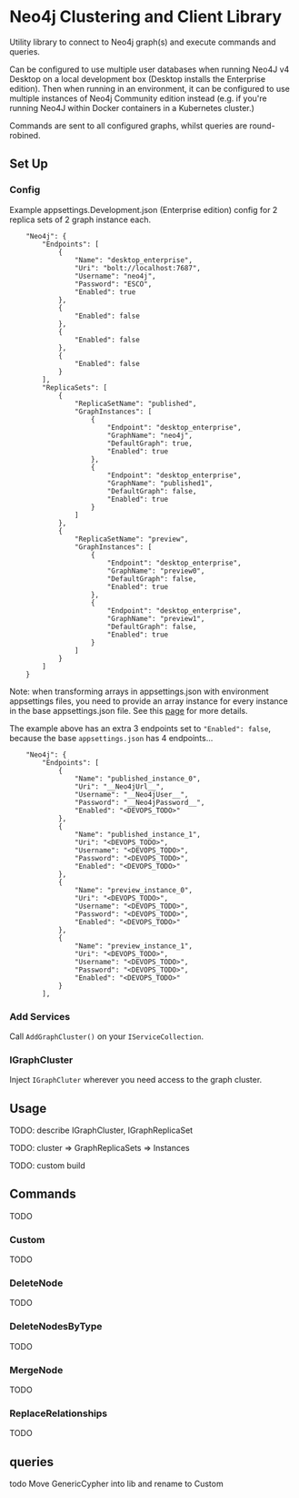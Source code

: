 ﻿# Neo4j Clustering and Client Library

Utility library to connect to Neo4j graph(s) and execute commands and queries.

Can be configured to use multiple user databases when running Neo4J v4 Desktop on a local development box (Desktop installs the Enterprise edition). Then when running in an environment, it can be configured to use multiple instances of Neo4j Community edition instead (e.g. if you're running Neo4J within Docker containers in a Kubernetes cluster.)

Commands are sent to all configured graphs, whilst queries are round-robined.

## Set Up

### Config

Example appsettings.Development.json (Enterprise edition) config for 2 replica sets of 2 graph instance each.

```
    "Neo4j": {
        "Endpoints": [
            {
                "Name": "desktop_enterprise",
                "Uri": "bolt://localhost:7687",
                "Username": "neo4j",
                "Password": "ESCO",
                "Enabled": true
            },
            {
                "Enabled": false
            },
            {
                "Enabled": false
            },
            {
                "Enabled": false
            }
        ],
        "ReplicaSets": [
            {
                "ReplicaSetName": "published",
                "GraphInstances": [
                    {
                        "Endpoint": "desktop_enterprise",
                        "GraphName": "neo4j",
                        "DefaultGraph": true,
                        "Enabled": true
                    },
                    {
                        "Endpoint": "desktop_enterprise",
                        "GraphName": "published1",
                        "DefaultGraph": false,
                        "Enabled": true
                    }
                ]
            },
            {
                "ReplicaSetName": "preview",
                "GraphInstances": [
                    {
                        "Endpoint": "desktop_enterprise",
                        "GraphName": "preview0",
                        "DefaultGraph": false,
                        "Enabled": true
                    },
                    {
                        "Endpoint": "desktop_enterprise",
                        "GraphName": "preview1",
                        "DefaultGraph": false,
                        "Enabled": true
                    }
                ]
            }
        ]
    }
```

Note: when transforming arrays in appsettings.json with environment appsettings files, you need to provide an array instance for every instance in the base appsettings.json file. See this [page](https://rimdev.io/avoiding-aspnet-core-configuration-pitfalls-with-array-values/) for more details.

The example above has an extra 3 endpoints set to `"Enabled": false`, because the base `appsettings.json` has 4 endpoints...

```
    "Neo4j": {
        "Endpoints": [
            {
                "Name": "published_instance_0",
                "Uri": "__Neo4jUrl__",
                "Username": "__Neo4jUser__",
                "Password": "__Neo4jPassword__",
                "Enabled": "<DEVOPS_TODO>"
            },
            {
                "Name": "published_instance_1",
                "Uri": "<DEVOPS_TODO>",
                "Username": "<DEVOPS_TODO>",
                "Password": "<DEVOPS_TODO>",
                "Enabled": "<DEVOPS_TODO>"
            },
            {
                "Name": "preview_instance_0",
                "Uri": "<DEVOPS_TODO>",
                "Username": "<DEVOPS_TODO>",
                "Password": "<DEVOPS_TODO>",
                "Enabled": "<DEVOPS_TODO>"
            },
            {
                "Name": "preview_instance_1",
                "Uri": "<DEVOPS_TODO>",
                "Username": "<DEVOPS_TODO>",
                "Password": "<DEVOPS_TODO>",
                "Enabled": "<DEVOPS_TODO>"
            }
        ],
```

### Add Services

Call `AddGraphCluster()` on your `IServiceCollection`.

### IGraphCluster

Inject `IGraphCluter` wherever you need access to the graph cluster.

## Usage

TODO: describe IGraphCluster, IGraphReplicaSet

TODO: cluster => GraphReplicaSets => Instances

TODO: custom build

## Commands

TODO

### Custom

TODO

### DeleteNode

TODO

### DeleteNodesByType

TODO

### MergeNode

TODO

### ReplaceRelationships

TODO

## queries

todo Move GenericCypher into lib and rename to Custom
